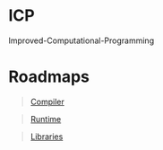 # ICP
Improved-Computational-Programming

# Roadmaps

> [Compiler](https://trello.com/invite/b/n3D4FX1N/db69b0daa4ffd72127f810d1c90bce6a/compiler)

> [Runtime](https://trello.com/invite/b/mJJVc7kN/21dc12cf56862d166e9712a1ba3c4e8b/runtime)

> [Libraries](https://trello.com/invite/b/hZPgN9gE/e620f4f914d9c4d71e19c1461c6e5bd7/libraries)
